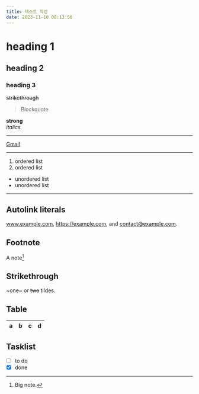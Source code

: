 ```yaml
---
title: 테스트 작성
date: 2023-11-10 08:13:50
---
```


# heading 1

## heading 2

### heading 3

~~strikethrough~~

> Blockquote

**strong**  
 _italics_

---

[Gmail](https://gmail.com)

---

1. ordered list
2. ordered list

- unordered list
- unordered list

---

## Autolink literals

www.example.com, https://example.com, and contact@example.com.

## Footnote

A note[^1]

[^1]: Big note.

## Strikethrough

~one~ or ~~two~~ tildes.

## Table

| a   | b   |   c |  d  |
| --- | :-- | --: | :-: |

## Tasklist

- [ ] to do
- [x] done
